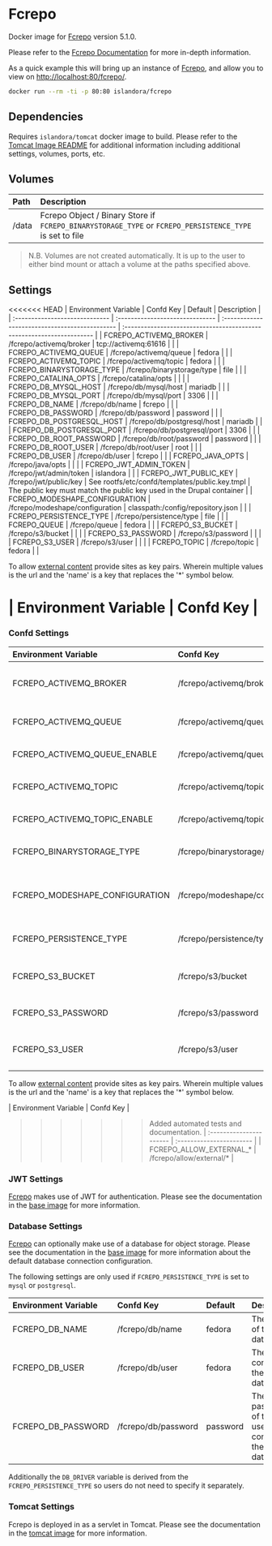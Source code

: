 # Fcrepo

Docker image for [Fcrepo] version 5.1.0.

Please refer to the [Fcrepo Documentation] for more in-depth information.

As a quick example this will bring up an instance of [Fcrepo], and allow you
to view on <http://localhost:80/fcrepo/>.

```bash
docker run --rm -ti -p 80:80 islandora/fcrepo
```

## Dependencies

Requires `islandora/tomcat` docker image to build. Please refer to the
[Tomcat Image README](../tomcat/README.md) for additional information including
additional settings, volumes, ports, etc.

## Volumes

| Path  | Description                                                                                             |
| :---- | :------------------------------------------------------------------------------------------------------ |
| /data | Fcrepo Object / Binary Store if `FCREPO_BINARYSTORAGE_TYPE` or `FCREPO_PERSISTENCE_TYPE` is set to file |

> N.B. Volumes are not created automatically. It is up to the user to either bind
> mount or attach a volume at the paths specified above.

## Settings

<<<<<<< HEAD
| Environment Variable           | Confd Key                       | Default                                        | Description                                                           |
| :----------------------------- | :------------------------------ | :--------------------------------------------- | :-------------------------------------------------------------------- |
| FCREPO_ACTIVEMQ_BROKER         | /fcrepo/activemq/broker         | tcp://activemq:61616                           |                                                                       |
| FCREPO_ACTIVEMQ_QUEUE          | /fcrepo/activemq/queue          | fedora                                         |                                                                       |
| FCREPO_ACTIVEMQ_TOPIC          | /fcrepo/activemq/topic          | fedora                                         |                                                                       |
| FCREPO_BINARYSTORAGE_TYPE      | /fcrepo/binarystorage/type      | file                                           |                                                                       |
| FCREPO_CATALINA_OPTS           | /fcrepo/catalina/opts           |                                                |                                                                       |
| FCREPO_DB_MYSQL_HOST           | /fcrepo/db/mysql/host           | mariadb                                        |                                                                       |
| FCREPO_DB_MYSQL_PORT           | /fcrepo/db/mysql/port           | 3306                                           |                                                                       |
| FCREPO_DB_NAME                 | /fcrepo/db/name                 | fcrepo                                         |                                                                       |
| FCREPO_DB_PASSWORD             | /fcrepo/db/password             | password                                       |                                                                       |
| FCREPO_DB_POSTGRESQL_HOST      | /fcrepo/db/postgresql/host      | mariadb                                        |                                                                       |
| FCREPO_DB_POSTGRESQL_PORT      | /fcrepo/db/postgresql/port      | 3306                                           |                                                                       |
| FCREPO_DB_ROOT_PASSWORD        | /fcrepo/db/root/password        | password                                       |                                                                       |
| FCREPO_DB_ROOT_USER            | /fcrepo/db/root/user            | root                                           |                                                                       |
| FCREPO_DB_USER                 | /fcrepo/db/user                 | fcrepo                                         |                                                                       |
| FCREPO_JAVA_OPTS               | /fcrepo/java/opts               |                                                |                                                                       |
| FCREPO_JWT_ADMIN_TOKEN         | /fcrepo/jwt/admin/token         | islandora                                      |                                                                       |
| FCREPO_JWT_PUBLIC_KEY          | /fcrepo/jwt/public/key          | See rootfs/etc/confd/templates/public.key.tmpl | The public key must match the public key used in the Drupal container |
| FCREPO_MODESHAPE_CONFIGURATION | /fcrepo/modeshape/configuration | classpath:/config/repository.json              |                                                                       |
| FCREPO_PERSISTENCE_TYPE        | /fcrepo/persistence/type        | file                                           |                                                                       |
| FCREPO_QUEUE                   | /fcrepo/queue                   | fedora                                         |                                                                       |
| FCREPO_S3_BUCKET               | /fcrepo/s3/bucket               |                                                |                                                                       |
| FCREPO_S3_PASSWORD             | /fcrepo/s3/password             |                                                |                                                                       |
| FCREPO_S3_USER                 | /fcrepo/s3/user                 |                                                |                                                                       |
| FCREPO_TOPIC                   | /fcrepo/topic                   | fedora                                         |                                                                       |

To allow
[external content](https://wiki.lyrasis.org/display/FEDORA51/External+Content)
provide sites as key pairs. Wherein multiple values is the url and the 'name' is
a key that replaces the '*' symbol below.

| Environment Variable    | Confd Key                 |
=======
### Confd Settings

| Environment Variable           | Confd Key                       | Default                           | Description                                                                                       |
| :----------------------------- | :------------------------------ | :-------------------------------- | :------------------------------------------------------------------------------------------------ |
| FCREPO_ACTIVEMQ_BROKER         | /fcrepo/activemq/broker         | tcp://activemq:61616              | The location of the ActiveMQ Broker in which to publish JMS messages to                           |
| FCREPO_ACTIVEMQ_QUEUE          | /fcrepo/activemq/queue          | fedora                            | The ActiveMQ Queue in which to publish JMS messages                                               |
| FCREPO_ACTIVEMQ_QUEUE_ENABLE   | /fcrepo/activemq/queue          | false                             | If `true` publish JMS messages on the queue `FCREPO_ACTIVEMQ_QUEUE`                               |
| FCREPO_ACTIVEMQ_TOPIC          | /fcrepo/activemq/topic          | fedora                            | The ActiveMQ Topic in which to publish JMS messages                                               |
| FCREPO_ACTIVEMQ_TOPIC_ENABLE   | /fcrepo/activemq/topic          | true                              | If `true` publish JMS messages on the topic `FCREPO_ACTIVEMQ_TOPIC`                               |
| FCREPO_BINARYSTORAGE_TYPE      | /fcrepo/binarystorage/type      | file                              | The binary storage type. Only `file` and `s3` are supported at this time                          |
| FCREPO_MODESHAPE_CONFIGURATION | /fcrepo/modeshape/configuration | classpath:/config/repository.json | The repository configuration to use. The default is generated dynamically from the other settings |
| FCREPO_PERSISTENCE_TYPE        | /fcrepo/persistence/type        | file                              | The object store type. Only `file`, `mysql`, `postgresql` are supported at this time              |
| FCREPO_S3_BUCKET               | /fcrepo/s3/bucket               |                                   | The [s3] bucket to store content. Only used if `FCREPO_BINARYSTORAGE_TYPE` is `s3`                |
| FCREPO_S3_PASSWORD             | /fcrepo/s3/password             |                                   | The [s3] user. Only used if `FCREPO_BINARYSTORAGE_TYPE` is `s3`                                   |
| FCREPO_S3_USER                 | /fcrepo/s3/user                 |                                   | The [s3] user password. Only used if `FCREPO_BINARYSTORAGE_TYPE` is `s3`                          |

To allow [external content] provide sites as key pairs. Wherein multiple values
is the url and the 'name' is a key that replaces the '*' symbol below.

| Environment Variable    | Confd Key                |
>>>>>>> Added automated tests and documentation.
| :---------------------- | :----------------------- |
| FCREPO_ALLOW_EXTERNAL_* | /fcrepo/allow/external/* |

### JWT Settings

[Fcrepo] makes use of JWT for authentication. Please see the documentation in
the [base image] for more information.

### Database Settings

[Fcrepo] can optionally make use of a database for object storage. Please see
the documentation in the [base image] for more information about the default
database connection configuration.

The following settings are only used if `FCREPO_PERSISTENCE_TYPE` is set to
`mysql` or `postgresql`.

| Environment Variable | Confd Key           | Default  | Description                                              |
| :------------------- | :------------------ | :------- | :------------------------------------------------------- |
| FCREPO_DB_NAME       | /fcrepo/db/name     | fedora   | The name of the database                                 |
| FCREPO_DB_USER       | /fcrepo/db/user     | fedora   | The user to connect to the database                      |
| FCREPO_DB_PASSWORD   | /fcrepo/db/password | password | The password of the user used to connect to the database |

Additionally the `DB_DRIVER` variable is derived from the
`FCREPO_PERSISTENCE_TYPE` so users do not need to specify it separately.

### Tomcat Settings

Fcrepo is deployed in as a servlet in Tomcat. Please see the documentation in
the [tomcat image] for more information.

[base image]: ../base/README.md
[external content]: (https://wiki.lyrasis.org/display/FEDORA51/External+Content)
[Fcrepo Documentation]: https://wiki.lyrasis.org/display/FF
[Fcrepo]: https://github.com/fcrepo4/fcrepo4
[s3]: https://aws.amazon.com/s3/
[tomcat image]: ../tomcat/README.md
